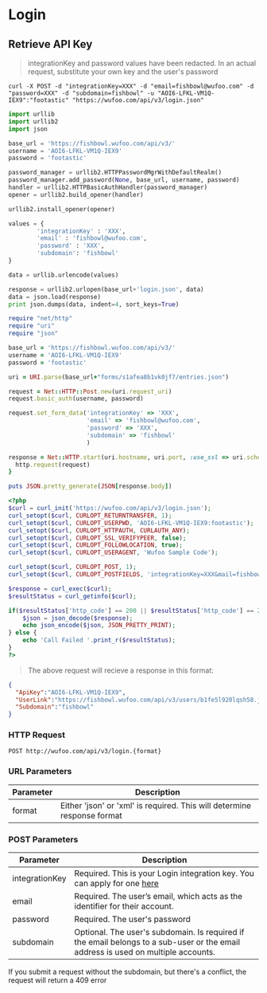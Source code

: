 # Login

## Retrieve API Key

> integrationKey and password values have been redacted. In an actual request, substitute your own key and the user's password

```shell
curl -X POST -d "integrationKey=XXX" -d "email=fishbowl@wufoo.com" -d "password=XXX" -d "subdomain=fishbowl" -u "AOI6-LFKL-VM1Q-IEX9":"footastic" "https://wufoo.com/api/v3/login.json"
```

```python
import urllib
import urllib2
import json

base_url = 'https://fishbowl.wufoo.com/api/v3/'
username = 'AOI6-LFKL-VM1Q-IEX9'
password = 'footastic'

password_manager = urllib2.HTTPPasswordMgrWithDefaultRealm()
password_manager.add_password(None, base_url, username, password)
handler = urllib2.HTTPBasicAuthHandler(password_manager)
opener = urllib2.build_opener(handler)

urllib2.install_opener(opener)

values = {
        'integrationKey' : 'XXX', 
        'email' : 'fishbowl@wufoo.com',
        'password' : 'XXX',
        'subdomain': 'fishbowl'
}

data = urllib.urlencode(values)

response = urllib2.urlopen(base_url+'login.json', data)
data = json.load(response)
print json.dumps(data, indent=4, sort_keys=True)
```

```ruby
require "net/http"
require "uri"
require "json"

base_url = 'https://fishbowl.wufoo.com/api/v3/'
username = 'AOI6-LFKL-VM1Q-IEX9'
password = 'footastic'

uri = URI.parse(base_url+"forms/s1afea8b1vk0jf7/entries.json")

request = Net::HTTP::Post.new(uri.request_uri)
request.basic_auth(username, password)

request.set_form_data('integrationKey' => 'XXX',
                      'email' => 'fishbowl@wufoo.com',
                      'password' => 'XXX',
                      'subdomain' => 'fishbowl'
                      )

response = Net::HTTP.start(uri.hostname, uri.port, :use_ssl => uri.scheme == 'https') {|http|
  http.request(request)
}

puts JSON.pretty_generate(JSON[response.body])
```

```php
<?php
$curl = curl_init('https://wufoo.com/api/v3/login.json');
curl_setopt($curl, CURLOPT_RETURNTRANSFER, 1);
curl_setopt($curl, CURLOPT_USERPWD, 'AOI6-LFKL-VM1Q-IEX9:footastic');
curl_setopt($curl, CURLOPT_HTTPAUTH, CURLAUTH_ANY);
curl_setopt($curl, CURLOPT_SSL_VERIFYPEER, false);                          
curl_setopt($curl, CURLOPT_FOLLOWLOCATION, true);                           
curl_setopt($curl, CURLOPT_USERAGENT, 'Wufoo Sample Code');

curl_setopt($curl, CURLOPT_POST, 1);
curl_setopt($curl, CURLOPT_POSTFIELDS, 'integrationKey=XXX&mail=fishbowl@wufoo.com&password=XXX&subdomain=fishbowl');

$response = curl_exec($curl);
$resultStatus = curl_getinfo($curl);

if($resultStatus['http_code'] == 200 || $resultStatus['http_code'] == 201) {
    $json = json_decode($response);
    echo json_encode($json, JSON_PRETTY_PRINT);
} else {
    echo 'Call Failed '.print_r($resultStatus);
}
?>
```

> The above request will recieve a response in this format:

```json
{
  "ApiKey":"AOI6-LFKL-VM1Q-IEX9",
  "UserLink":"https://fishbowl.wufoo.com/api/v3/users/b1fe5l920lqsh58.json",
  "Subdomain":"fishbowl"
}
```

### HTTP Request

`POST http://wufoo.com/api/v3/login.{format}`

### URL Parameters

Parameter | Description
--------- | -----------
format    | Either 'json' or 'xml' is required. This will determine response format

### POST Parameters

Parameter      | Description
-------------- | -----------
integrationKey | Required. This is your Login integration key. You can apply for one [here](https://master.wufoo.com/forms/integration-key-application/)
email          | Required. The user’s email, which acts as the identifier for their account.
password       | Required. The user's password
subdomain      | Optional. The user's subdomain. Is required if the email belongs to a sub-user or the email address is used on multiple accounts.
<aside class="warning">If you submit a request without the subdomain, but there's a conflict, the request will return a 409 error</aside>